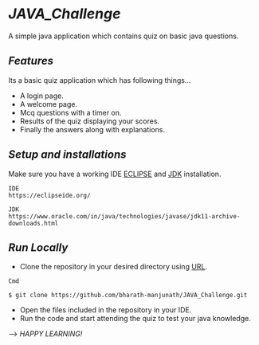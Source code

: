 # *JAVA_Challenge*
A simple java application which contains quiz on basic java questions.

## *Features*
Its a basic quiz application which has following things...
* A login page.
* A welcome page.
* Mcq questions with a timer on.
* Results of the quiz displaying your scores.
* Finally the answers along with explanations.

## *Setup and installations*
Make sure you have a working IDE [ECLIPSE](https://eclipseide.org/) and [JDK](https://www.oracle.com/in/java/technologies/javase/jdk11-archive-downloads.html) installation.
```
IDE
https://eclipseide.org/
```
```
JDK
https://www.oracle.com/in/java/technologies/javase/jdk11-archive-downloads.html
```

## *Run Locally*
*	Clone the repository in your desired directory using [URL](https://github.com/bharath-manjunath/JavaBrain_Teasers.git).
```
Cmd

$ git clone https://github.com/bharath-manjunath/JAVA_Challenge.git
```
*	Open the files included in the repository in your IDE.
*	Run the code and start attending the quiz to test your java knowledge.

--> *HAPPY LEARNING!*


